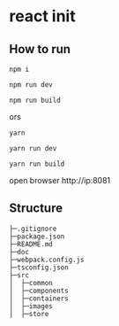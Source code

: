 # react init

## How to run

```
npm i

npm run dev

npm run build
```

ors

```
yarn

yarn run dev

yarn run build
```

open browser http://ip:8081

## Structure

```
├─.gitignore
├─package.json
├─README.md
├─doc
├─webpack.config.js
├─tsconfig.json
├─src
│  ├─common
│  ├─components
│  ├─containers
│  ├─images
│  ├─store
```
